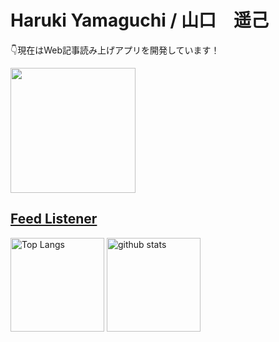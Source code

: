 <h1>Haruki Yamaguchi / 山口　遥己</h1>

👇現在はWeb記事読み上げアプリを開発しています！
<div>
  <a href="https://www.feed-listener.com">
    <img src="https://www.feed-listener.com/static/img/sound-wave.png" alt="" style="width:200px; hight:200px; display:block;">
  </a>
    <a href="https://www.feed-listener.com">
      <h2>Feed Listener</h2>
  </a>

</div>

<p align="left"> 
  <img alt="Top Langs" height="150px" src="https://github-readme-stats.vercel.app/api/top-langs/?username=8maguchi8ruki&layout=compact&show_icons=true&theme=onedark" />
  <img alt="github stats" height="150px" src="https://github-readme-stats.vercel.app/api?username=8maguchi8ruki&theme=onedark&show_icons=ture" />
</p>

<!-- [![trophy](https://github-profile-trophy.vercel.app/?username=8maguchi8ruki&theme=onedark&column=7
)](https://github.com/ryo-ma/github-profile-trophy) -->
